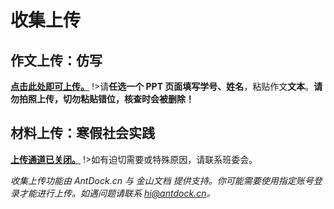 # 收集上传

## 作文上传：仿写
[**点击此处即可上传。**][1]
!\>请**任选一个 PPT 页面填写学号、姓名**，粘贴作文**文本**。**请勿拍照上传，切勿粘贴错位，核查时会被删除！**

## 材料上传：寒假社会实践
[**上传通道已关闭。**][2]
!\>如有迫切需要或特殊原因，请联系班委会。

*收集上传功能由 AntDock.cn 与 金山文档 提供支持。你可能需要使用指定账号登录才能进行上传。如遇问题请联系 hi@antdock.cn。*

[1]:	https://antdock.cn/goto/kdocs.cn/l/cqc3x3fcEMXz
[2]:	nflsixer.top/uploadgateclosed